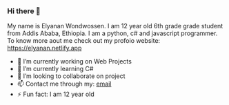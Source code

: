 ### Hi there 👋

My name is Elyanan Wondwossen. I am 12 year old 6th grade grade student from Addis Ababa, Ethiopia. I am a python, c# and javascript programmer.
To know more aout me check out my profoio website: https://elyanan.netlify.app

- 🔭 I’m currently working on Web Projects
- 🌱 I’m currently learning C#
- 👯 I’m looking to collaborate on project
- 📫 Contact me through my: <a href="elyanan.wph@gmail.com">email</a>
- ⚡ Fun fact: I am 12 year old
